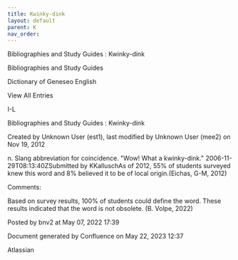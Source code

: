 ```yaml
---
title: Kwinky-dink
layout: default
parent: K
nav_order:
---
```


Bibliographies and Study Guides : Kwinky-dink

Bibliographies and Study Guides

Dictionary of Geneseo English

View All Entries

I-L

Bibliographies and Study Guides : Kwinky-dink

Created by  Unknown User (est1), last modified by  Unknown User (mee2) on Nov 19, 2012

n. Slang abbreviation for coincidence. &quot;Wow! What a kwinky-dink.&quot; 2006-11-29T08:13:40ZSubmitted by KKalluschAs of 2012, 55% of students surveyed knew this word and 8% believed it to be of local origin.(Eichas, G-M, 2012) 

Comments:

Based on survey results, 100% of students could define the word. These results indicated that the word is not obsolete. (B. Volpe, 2022)

Posted by bnv2 at May 07, 2022 17:39

Document generated by Confluence on May 22, 2023 12:37

Atlassian
